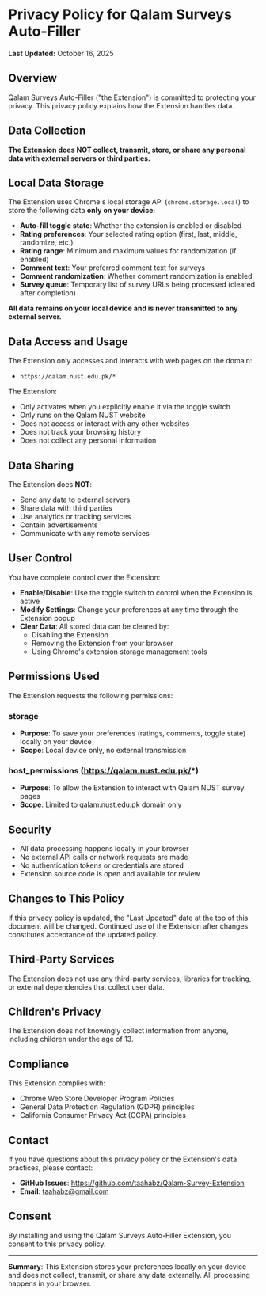 # Privacy Policy for Qalam Surveys Auto-Filler

**Last Updated:** October 16, 2025

## Overview

Qalam Surveys Auto-Filler ("the Extension") is committed to protecting your privacy. This privacy policy explains how the Extension handles data.

## Data Collection

**The Extension does NOT collect, transmit, store, or share any personal data with external servers or third parties.**

## Local Data Storage

The Extension uses Chrome's local storage API (`chrome.storage.local`) to store the following data **only on your device**:

- **Auto-fill toggle state**: Whether the extension is enabled or disabled
- **Rating preferences**: Your selected rating option (first, last, middle, randomize, etc.)
- **Rating range**: Minimum and maximum values for randomization (if enabled)
- **Comment text**: Your preferred comment text for surveys
- **Comment randomization**: Whether comment randomization is enabled
- **Survey queue**: Temporary list of survey URLs being processed (cleared after completion)

**All data remains on your local device and is never transmitted to any external server.**

## Data Access and Usage

The Extension only accesses and interacts with web pages on the domain:
- `https://qalam.nust.edu.pk/*`

The Extension:
- Only activates when you explicitly enable it via the toggle switch
- Only runs on the Qalam NUST website
- Does not access or interact with any other websites
- Does not track your browsing history
- Does not collect any personal information

## Data Sharing

The Extension does **NOT**:
- Send any data to external servers
- Share data with third parties
- Use analytics or tracking services
- Contain advertisements
- Communicate with any remote services

## User Control

You have complete control over the Extension:
- **Enable/Disable**: Use the toggle switch to control when the Extension is active
- **Modify Settings**: Change your preferences at any time through the Extension popup
- **Clear Data**: All stored data can be cleared by:
  - Disabling the Extension
  - Removing the Extension from your browser
  - Using Chrome's extension storage management tools

## Permissions Used

The Extension requests the following permissions:

### storage
- **Purpose**: To save your preferences (ratings, comments, toggle state) locally on your device
- **Scope**: Local device only, no external transmission

### host_permissions (https://qalam.nust.edu.pk/*)
- **Purpose**: To allow the Extension to interact with Qalam NUST survey pages
- **Scope**: Limited to qalam.nust.edu.pk domain only

## Security

- All data processing happens locally in your browser
- No external API calls or network requests are made
- No authentication tokens or credentials are stored
- Extension source code is open and available for review

## Changes to This Policy

If this privacy policy is updated, the "Last Updated" date at the top of this document will be changed. Continued use of the Extension after changes constitutes acceptance of the updated policy.

## Third-Party Services

The Extension does not use any third-party services, libraries for tracking, or external dependencies that collect user data.

## Children's Privacy

The Extension does not knowingly collect information from anyone, including children under the age of 13.

## Compliance

This Extension complies with:
- Chrome Web Store Developer Program Policies
- General Data Protection Regulation (GDPR) principles
- California Consumer Privacy Act (CCPA) principles

## Contact

If you have questions about this privacy policy or the Extension's data practices, please contact:

- **GitHub Issues**: https://github.com/taahabz/Qalam-Survey-Extension
- **Email**: taahabz@gmail.com

## Consent

By installing and using the Qalam Surveys Auto-Filler Extension, you consent to this privacy policy.

---

**Summary**: This Extension stores your preferences locally on your device and does not collect, transmit, or share any data externally. All processing happens in your browser.

